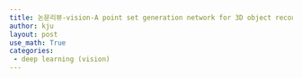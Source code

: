 ```yaml
---
title: 논문리뷰-vision-A point set generation network for 3D object reconstruction form a single image(작성중)
author: kju
layout: post
use_math: True
categories:
 - deep learning (vision)
---
```


